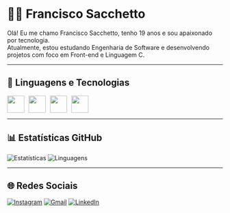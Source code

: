 # 👨‍💻 Francisco Sacchetto

Olá! Eu me chamo Francisco Sacchetto, tenho 19 anos e sou apaixonado por tecnologia.  
Atualmente, estou estudando Engenharia de Software e desenvolvendo projetos com foco em Front-end e Linguagem C.

---

## 🚀 Linguagens e Tecnologias

<div style="display: flex; gap: 10px;">
  <img src="https://cdn.jsdelivr.net/gh/devicons/devicon/icons/c/c-original.svg" width="40" />
  <img src="https://cdn.jsdelivr.net/gh/devicons/devicon/icons/html5/html5-original.svg" width="40" />
  <img src="https://cdn.jsdelivr.net/gh/devicons/devicon/icons/css3/css3-original.svg" width="40" />
  <img src="https://cdn.jsdelivr.net/gh/devicons/devicon/icons/javascript/javascript-original.svg" width="40" />
</div>

---

## 📊 Estatísticas GitHub

![Estatísticas](https://github-readme-stats.vercel.app/api?username=franciscosacchetto&show_icons=true&theme=tokyonight&hide=contribs,prs)
![Linguagens](https://github-readme-stats.vercel.app/api/top-langs/?username=franciscosacchetto&layout=compact&theme=tokyonight)

---

## 🌐 Redes Sociais

[![Instagram](https://img.shields.io/badge/-Instagram-E4405F?style=for-the-badge&logo=instagram&logoColor=white)](https://www.instagram.com/franciscosacchetto?igsh=MTl1cjE4YTB5NzRyYw==)
[![Gmail](https://img.shields.io/badge/-Gmail-D14836?style=for-the-badge&logo=gmail&logoColor=white)](mailto:franciscosacchettoandrade@gmail.com)
[![LinkedIn](https://img.shields.io/badge/-LinkedIn-0077B5?style=for-the-badge&logo=linkedin&logoColor=white)](#)
